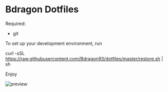 # Bdragon Dotfiles

Required:

- git

To set up your development environment, run

curl -sSL https://raw.githubusercontent.com/Bdragon93/dotfiles/master/restore.sh | sh

Enjoy

![preview](https://github.com/Bdragon93/dotfiles/blob/master/Screenshot.png)
